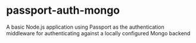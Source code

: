 # passport-auth-mongo

A basic Node.js application using Passport as the authentication middleware for authenticating against a locally configured Mongo backend
